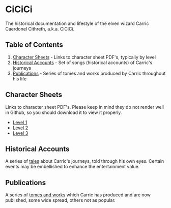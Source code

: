 # CiCiCi
The historical documentation and lifestyle of the elven wizard Carric Caerdonel Cithreth, a.k.a. CiCiCi.

## Table of Contents
1. [Character Sheets](#character-sheets) - Links to character sheet PDF's, typically by level
2. [Historical Accounts](#historical-accounts) - Set of songs (historical accounts) of Carric's journeys
3. [Publications](#publications) - Series of tomes and works produced by Carric throughout his life


## Character Sheets
Links to character sheet PDF's. Please keep in mind they do not render well in Github, so you should download it to view it properly.

- [Level 1](https://github.com/prezschaefer/cicici/blob/master/character_sheets/carric_caernodel_cithreth_lvl_1.pdf)
- [Level 2](https://github.com/prezschaefer/cicici/blob/master/character_sheets/carric_caernodel_cithreth_lvl_2.pdf)
- [Level 3](https://github.com/prezschaefer/cicici/blob/master/character_sheets/carric_caernodel_cithreth_lvl_3.pdf)


## Historical Accounts
A series of [tales](https://github.com/prezschaefer/cicici/blob/master/docs/tales/README.md) about Carric's journeys, told through his own eyes. Certain events may be embellished to enhance the entertainment value.


## Publications
A series of [tomes and works](https://github.com/prezschaefer/cicici/blob/master/docs/publications.md) which Carric has produced and are now published, some wide spread, others not as popular.
